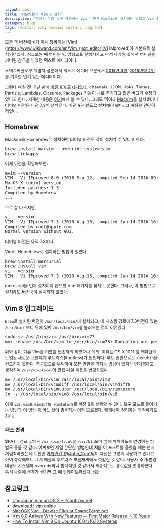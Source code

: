```yaml
---
layout: post
title: "MacVim과 Vim 8 설치"
description: "맥에서 가장 많이 사용하는 Vim 버전인 MacVim을 설치하는 방법과 Vim 8으로 업그레이드하는 방법"
category: blog
tags: [editor, vim, macvim, install, upgrade]
---
```


모든 맥 버전에 vi가 아니 정확히는 [Vim](https://www.wikiwand.com/en/Vim_(text_editor):Vi IMproved)이 기본으로 설치되어있다. 왕초보일 때 터미널 `vi` 명령으로 실행시키고 나서 나가질 못해서 터미널을 꺼버린 참극을 빚었던 텍스트 에디터이다.

스택오버플로우 개발자 설문에서 텍스트 에디터 부문에서 [2015년 3위](http://stackoverflow.com/research/developer-survey-2015#tech-editor), [2016년엔 4위](http://stackoverflow.com/research/developer-survey-2016#technology-development-environments)를 기록한 인기 있는 에디터이다.

그런데 며칠 전 10년 만에 [버전 8이 출시되었다](https://groups.google.com/forum/#!topic/vim_announce/EKTuhjF3ET0). channels, JSON, Jobs, Timers, Partials, Lambdas, Closures, Packages 기능이 새로 추가되고 많은 버그가 수정되었다고 한다. 자세한 내용은 [여기](https://github.com/vim/vim/blob/master/runtime/doc/version8.txt)에서 볼 수 있다. 그래도 맥이라 [MacVim](http://macvim-dev.github.io/macvim/)을 설치했더니 터미널 버전은 버전 7.3이 설치된다. 버전 8은 별도로 설치해야 했다. 그 과정을 간단히 적었다.

## Homebrew

MacVim을 Homebrew로 설치하면 터미널 버전도 같이 설치할 수 있다고 한다.

<pre class="terminal">
brew install macvim --override-system-vim
brew linkapps
</pre>

이제 버전을 확인해보면:

<pre class="terminal">
mvim --version
VIM - Vi IMproved 8.0 (2016 Sep 12, compiled Sep 14 2016 09:39:40)
MacOS X (unix) version
Included patches: 1-3
Compiled by Homebrew
...
</pre>

으로 잘 나오지만,

<pre class="terminal">
vi --version
VIM - Vi IMproved 7.3 (2010 Aug 15, compiled Jun 14 2016 16:06:49)
Compiled by root@apple.com
Normal version without GUI.
</pre>

터미널 버전은 아직 7.3이다.

Vim도 Homebrew로 설치하는 방법이 있었다.

<pre class="terminal">
brew install mercurial
brew install vim
vi --version
VIM - Vi IMproved 7.3 (2010 Aug 15, compiled Jun 14 2016 16:06:49)
</pre>

mercurial을 먼저 설치하지 않으면 Vim 패키지를 찾지도 못한다. 그러나, 이 방법으로 설치해도 버전 8이 설치되지 않았다.

## Vim 8 업그레이드

`brew`로 설치된 버전이 `/usr/local/bin/`에 설치되고, 내 시스템 경로에 7.3버전이 있는 `/usr/bin/` 보다 뒤에 있어 `/usr/bin/vim`을 불러오는 것이 이유였다.

<pre class="terminal">
sudo mv /usr/bin/vim /usr/bin/vim73
mv: rename /usr/bin/vim to /usr/bin/vim73: Operation not permitted
</pre>

위와 같이 기본 Vim을 이름을 변경하려 하였으나 에러. 이유는 OS X 10.11 엘 캐피탄에 도입된 새로운 보안체계 루트리스(Rootless)가 원인이다. 루트 권한으로도 `/usr/bin`을 건드리지 못한다. [복구모드로 부팅하여 모든 권한을 가지는 방법](http://macnews.tistory.com/3408)이 있지만 번거롭다고 생각하여 `/usr/bin/local`의 관련 파일 이름을 변경하였다.

<pre class="terminal">
mv /usr/local/bin/vim /usr/local/bin/vim8
mv /usr/local/bin/vimdiff /usr/local/bin/vimdiff8
mv /usr/local/bin/vimtutor /usr/local/bin/vimtutor8
ln -s /usr/local/bin/vim8 /usr/local/bin/vi8
</pre>

이제 `vi8`, `vim8`, `vimdiff8`, `vimtutor8`로 버전 8을 실행할 수 있다. 복구 모드로 들어가는 방법과 이 방법 중 어느 것이 좋을지는 아직 모르겠다. 짧게나마 정리하는 목적이기도 하다.

### 패스 변경

$PATH 경로 값에서 `/usr/bin/local`을 `/usr/bin`보다 앞에 위치하도록 변경하는 방법도 좋을 것 같다. 어찌보면 제일 간단한 방법인데 처음 이 포스트를 올렸을 때는 왠지 꺼림칙하였는데 트친인 [기계인간 (@John_Grib)](https://twitter.com/John_Grib)님이 자신은 그렇게 사용하고 있다고 하여 생각해보니 그게 애플의 루트리스 보안체계에도 적합한 것 같다. 사용자 추가/변경 내용이 시스템에 override되니 합리적인 것 같아서 최종적으로 경로값을 변경하였다. 혹시 나중에 문제가 생기면 그 때 업데이트하겠다. ::smile:: 

## 참고링크

* [Upgrading Vim on OS X – Prioritized.net](http://www.prioritized.net/blog/upgrading-vim-on-os-x)
* [download : vim online](http://www.vim.org/download.php)
* [MacOSX Vim - Browse Files at SourceForge.net](https://sourceforge.net/projects/macosxvim/files/)
* [Vim 8.0 Arrives With New Features — First Major Release In 10 Years](https://fossbytes.com/vim-8-0-released-how-to-install-new-features/)
* [How To Install Vim 8 On Ubuntu 16.04/16.10 Systems](http://sourcedigit.com/20798-vim-vi-improved-for-linux-ubuntu-how-to-install-vim-8-on-ubuntu-16-0416-10-systems/)

